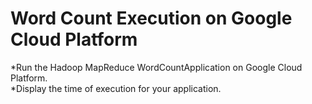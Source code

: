 # Word Count Execution on Google Cloud Platform

*Run the Hadoop MapReduce WordCountApplication on Google Cloud Platform. 
<br />
*Display the time of execution for your application.
